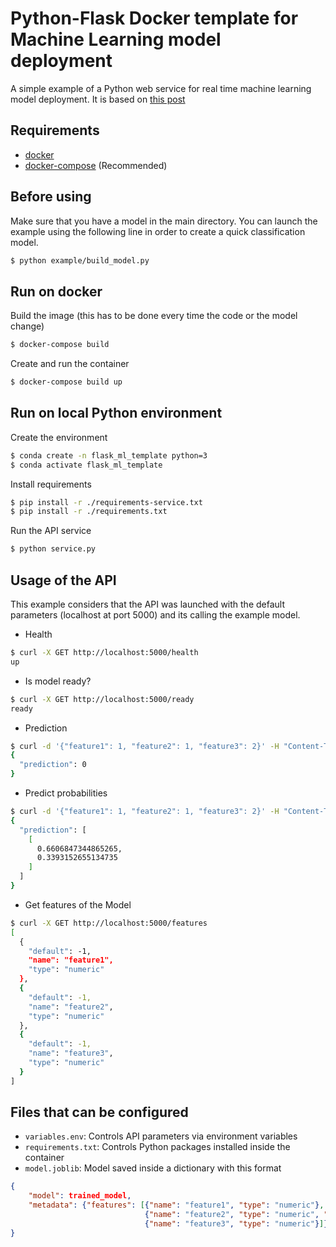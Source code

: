 # Python-Flask Docker template for Machine Learning model deployment
A simple example of a Python web service for real time machine learning model deployment.
It is based on [this post](https://mikulskibartosz.name/a-comprehensive-guide-to-putting-a-machine-learning-model-in-production-using-flask-docker-and-e3176aa8d1ce)

## Requirements  
* [docker](https://docs.docker.com/install/linux/docker-ce/ubuntu/)
* [docker-compose](https://docs.docker.com/compose/install/) (Recommended)

## Before using
Make sure that you have a model in the main directory.
You can launch the example using the following line in order to create a quick classification model.
```bash
$ python example/build_model.py
```

## Run on docker
Build the image (this has to be done every time the code or the model change)
```bash
$ docker-compose build
```
Create and run the container
```bash
$ docker-compose build up
```

## Run on local Python environment
Create the environment
```bash
$ conda create -n flask_ml_template python=3
$ conda activate flask_ml_template
```
Install requirements
```bash
$ pip install -r ./requirements-service.txt  
$ pip install -r ./requirements.txt  
```
Run the API service
```bash
$ python service.py  
```

## Usage of the API  
This example considers that the API was launched with the default parameters (localhost at port 5000) and its calling
the example model.

* Health
```bash
$ curl -X GET http://localhost:5000/health
up
```

* Is model ready?
```bash
$ curl -X GET http://localhost:5000/ready
ready
```

* Prediction
```bash
$ curl -d '{"feature1": 1, "feature2": 1, "feature3": 2}' -H "Content-Type: application/json" -X POST http://localhost:5000/predict
{
  "prediction": 0
}
```

* Predict probabilities
```bash
$ curl -d '{"feature1": 1, "feature2": 1, "feature3": 2}' -H "Content-Type: application/json" -X POST "http://localhost:5000/predict?output_proba=1"
{
  "prediction": [
    [
      0.6606847344865265,
      0.3393152655134735
    ]
  ]
}
```

* Get features of the Model
```bash
$ curl -X GET http://localhost:5000/features
[
  {
    "default": -1,
    "name": "feature1",
    "type": "numeric"
  },
  {
    "default": -1,
    "name": "feature2",
    "type": "numeric"
  },
  {
    "default": -1,
    "name": "feature3",
    "type": "numeric"
  }
]
```

## Files that can be configured
* ```variables.env```: Controls API parameters via environment variables
* ```requirements.txt```: Controls Python packages installed inside the container
* ```model.joblib```: Model saved inside a dictionary with this format
```json
{
    "model": trained_model,
    "metadata": {"features": [{"name": "feature1", "type": "numeric"},
                              {"name": "feature2", "type": "numeric", "default": -1},
                              {"name": "feature3", "type": "numeric"}]}
}
```
